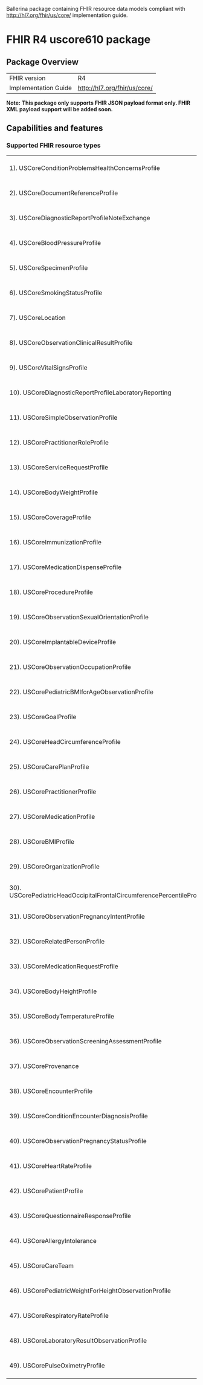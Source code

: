 Ballerina package containing FHIR resource data models
compliant with http://hl7.org/fhir/us/core/ implementation guide.

# FHIR R4 uscore610 package

## Package Overview

|                      |                      |
|----------------------|----------------------|
| FHIR version         | R4                   |
| Implementation Guide | http://hl7.org/fhir/us/core/               |


**Note:**
**This package only supports FHIR JSON payload format only. FHIR XML payload support will be added soon.**

## Capabilities and features

### Supported FHIR resource types

|                  |                                             |
|------------------|---------------------------------------------|
| 1). USCoreConditionProblemsHealthConcernsProfile | [[Definition]][s1] [[Ballerina Record]][m1] |
| 2). USCoreDocumentReferenceProfile | [[Definition]][s2] [[Ballerina Record]][m2] |
| 3). USCoreDiagnosticReportProfileNoteExchange | [[Definition]][s3] [[Ballerina Record]][m3] |
| 4). USCoreBloodPressureProfile | [[Definition]][s4] [[Ballerina Record]][m4] |
| 5). USCoreSpecimenProfile | [[Definition]][s5] [[Ballerina Record]][m5] |
| 6). USCoreSmokingStatusProfile | [[Definition]][s6] [[Ballerina Record]][m6] |
| 7). USCoreLocation | [[Definition]][s7] [[Ballerina Record]][m7] |
| 8). USCoreObservationClinicalResultProfile | [[Definition]][s8] [[Ballerina Record]][m8] |
| 9). USCoreVitalSignsProfile | [[Definition]][s9] [[Ballerina Record]][m9] |
| 10). USCoreDiagnosticReportProfileLaboratoryReporting | [[Definition]][s10] [[Ballerina Record]][m10] |
| 11). USCoreSimpleObservationProfile | [[Definition]][s11] [[Ballerina Record]][m11] |
| 12). USCorePractitionerRoleProfile | [[Definition]][s12] [[Ballerina Record]][m12] |
| 13). USCoreServiceRequestProfile | [[Definition]][s13] [[Ballerina Record]][m13] |
| 14). USCoreBodyWeightProfile | [[Definition]][s14] [[Ballerina Record]][m14] |
| 15). USCoreCoverageProfile | [[Definition]][s15] [[Ballerina Record]][m15] |
| 16). USCoreImmunizationProfile | [[Definition]][s16] [[Ballerina Record]][m16] |
| 17). USCoreMedicationDispenseProfile | [[Definition]][s17] [[Ballerina Record]][m17] |
| 18). USCoreProcedureProfile | [[Definition]][s18] [[Ballerina Record]][m18] |
| 19). USCoreObservationSexualOrientationProfile | [[Definition]][s19] [[Ballerina Record]][m19] |
| 20). USCoreImplantableDeviceProfile | [[Definition]][s20] [[Ballerina Record]][m20] |
| 21). USCoreObservationOccupationProfile | [[Definition]][s21] [[Ballerina Record]][m21] |
| 22). USCorePediatricBMIforAgeObservationProfile | [[Definition]][s22] [[Ballerina Record]][m22] |
| 23). USCoreGoalProfile | [[Definition]][s23] [[Ballerina Record]][m23] |
| 24). USCoreHeadCircumferenceProfile | [[Definition]][s24] [[Ballerina Record]][m24] |
| 25). USCoreCarePlanProfile | [[Definition]][s25] [[Ballerina Record]][m25] |
| 26). USCorePractitionerProfile | [[Definition]][s26] [[Ballerina Record]][m26] |
| 27). USCoreMedicationProfile | [[Definition]][s27] [[Ballerina Record]][m27] |
| 28). USCoreBMIProfile | [[Definition]][s28] [[Ballerina Record]][m28] |
| 29). USCoreOrganizationProfile | [[Definition]][s29] [[Ballerina Record]][m29] |
| 30). USCorePediatricHeadOccipitalFrontalCircumferencePercentileProfile | [[Definition]][s30] [[Ballerina Record]][m30] |
| 31). USCoreObservationPregnancyIntentProfile | [[Definition]][s31] [[Ballerina Record]][m31] |
| 32). USCoreRelatedPersonProfile | [[Definition]][s32] [[Ballerina Record]][m32] |
| 33). USCoreMedicationRequestProfile | [[Definition]][s33] [[Ballerina Record]][m33] |
| 34). USCoreBodyHeightProfile | [[Definition]][s34] [[Ballerina Record]][m34] |
| 35). USCoreBodyTemperatureProfile | [[Definition]][s35] [[Ballerina Record]][m35] |
| 36). USCoreObservationScreeningAssessmentProfile | [[Definition]][s36] [[Ballerina Record]][m36] |
| 37). USCoreProvenance | [[Definition]][s37] [[Ballerina Record]][m37] |
| 38). USCoreEncounterProfile | [[Definition]][s38] [[Ballerina Record]][m38] |
| 39). USCoreConditionEncounterDiagnosisProfile | [[Definition]][s39] [[Ballerina Record]][m39] |
| 40). USCoreObservationPregnancyStatusProfile | [[Definition]][s40] [[Ballerina Record]][m40] |
| 41). USCoreHeartRateProfile | [[Definition]][s41] [[Ballerina Record]][m41] |
| 42). USCorePatientProfile | [[Definition]][s42] [[Ballerina Record]][m42] |
| 43). USCoreQuestionnaireResponseProfile | [[Definition]][s43] [[Ballerina Record]][m43] |
| 44). USCoreAllergyIntolerance | [[Definition]][s44] [[Ballerina Record]][m44] |
| 45). USCoreCareTeam | [[Definition]][s45] [[Ballerina Record]][m45] |
| 46). USCorePediatricWeightForHeightObservationProfile | [[Definition]][s46] [[Ballerina Record]][m46] |
| 47). USCoreRespiratoryRateProfile | [[Definition]][s47] [[Ballerina Record]][m47] |
| 48). USCoreLaboratoryResultObservationProfile | [[Definition]][s48] [[Ballerina Record]][m48] |
| 49). USCorePulseOximetryProfile | [[Definition]][s49] [[Ballerina Record]][m49] |

[m1]: https://lib.ballerina.io/ballerinax/uscore610/1.0.0#USCoreConditionProblemsHealthConcernsProfile
[m2]: https://lib.ballerina.io/ballerinax/uscore610/1.0.0#USCoreDocumentReferenceProfile
[m3]: https://lib.ballerina.io/ballerinax/uscore610/1.0.0#USCoreDiagnosticReportProfileNoteExchange
[m4]: https://lib.ballerina.io/ballerinax/uscore610/1.0.0#USCoreBloodPressureProfile
[m5]: https://lib.ballerina.io/ballerinax/uscore610/1.0.0#USCoreSpecimenProfile
[m6]: https://lib.ballerina.io/ballerinax/uscore610/1.0.0#USCoreSmokingStatusProfile
[m7]: https://lib.ballerina.io/ballerinax/uscore610/1.0.0#USCoreLocation
[m8]: https://lib.ballerina.io/ballerinax/uscore610/1.0.0#USCoreObservationClinicalResultProfile
[m9]: https://lib.ballerina.io/ballerinax/uscore610/1.0.0#USCoreVitalSignsProfile
[m10]: https://lib.ballerina.io/ballerinax/uscore610/1.0.0#USCoreDiagnosticReportProfileLaboratoryReporting
[m11]: https://lib.ballerina.io/ballerinax/uscore610/1.0.0#USCoreSimpleObservationProfile
[m12]: https://lib.ballerina.io/ballerinax/uscore610/1.0.0#USCorePractitionerRoleProfile
[m13]: https://lib.ballerina.io/ballerinax/uscore610/1.0.0#USCoreServiceRequestProfile
[m14]: https://lib.ballerina.io/ballerinax/uscore610/1.0.0#USCoreBodyWeightProfile
[m15]: https://lib.ballerina.io/ballerinax/uscore610/1.0.0#USCoreCoverageProfile
[m16]: https://lib.ballerina.io/ballerinax/uscore610/1.0.0#USCoreImmunizationProfile
[m17]: https://lib.ballerina.io/ballerinax/uscore610/1.0.0#USCoreMedicationDispenseProfile
[m18]: https://lib.ballerina.io/ballerinax/uscore610/1.0.0#USCoreProcedureProfile
[m19]: https://lib.ballerina.io/ballerinax/uscore610/1.0.0#USCoreObservationSexualOrientationProfile
[m20]: https://lib.ballerina.io/ballerinax/uscore610/1.0.0#USCoreImplantableDeviceProfile
[m21]: https://lib.ballerina.io/ballerinax/uscore610/1.0.0#USCoreObservationOccupationProfile
[m22]: https://lib.ballerina.io/ballerinax/uscore610/1.0.0#USCorePediatricBMIforAgeObservationProfile
[m23]: https://lib.ballerina.io/ballerinax/uscore610/1.0.0#USCoreGoalProfile
[m24]: https://lib.ballerina.io/ballerinax/uscore610/1.0.0#USCoreHeadCircumferenceProfile
[m25]: https://lib.ballerina.io/ballerinax/uscore610/1.0.0#USCoreCarePlanProfile
[m26]: https://lib.ballerina.io/ballerinax/uscore610/1.0.0#USCorePractitionerProfile
[m27]: https://lib.ballerina.io/ballerinax/uscore610/1.0.0#USCoreMedicationProfile
[m28]: https://lib.ballerina.io/ballerinax/uscore610/1.0.0#USCoreBMIProfile
[m29]: https://lib.ballerina.io/ballerinax/uscore610/1.0.0#USCoreOrganizationProfile
[m30]: https://lib.ballerina.io/ballerinax/uscore610/1.0.0#USCorePediatricHeadOccipitalFrontalCircumferencePercentileProfile
[m31]: https://lib.ballerina.io/ballerinax/uscore610/1.0.0#USCoreObservationPregnancyIntentProfile
[m32]: https://lib.ballerina.io/ballerinax/uscore610/1.0.0#USCoreRelatedPersonProfile
[m33]: https://lib.ballerina.io/ballerinax/uscore610/1.0.0#USCoreMedicationRequestProfile
[m34]: https://lib.ballerina.io/ballerinax/uscore610/1.0.0#USCoreBodyHeightProfile
[m35]: https://lib.ballerina.io/ballerinax/uscore610/1.0.0#USCoreBodyTemperatureProfile
[m36]: https://lib.ballerina.io/ballerinax/uscore610/1.0.0#USCoreObservationScreeningAssessmentProfile
[m37]: https://lib.ballerina.io/ballerinax/uscore610/1.0.0#USCoreProvenance
[m38]: https://lib.ballerina.io/ballerinax/uscore610/1.0.0#USCoreEncounterProfile
[m39]: https://lib.ballerina.io/ballerinax/uscore610/1.0.0#USCoreConditionEncounterDiagnosisProfile
[m40]: https://lib.ballerina.io/ballerinax/uscore610/1.0.0#USCoreObservationPregnancyStatusProfile
[m41]: https://lib.ballerina.io/ballerinax/uscore610/1.0.0#USCoreHeartRateProfile
[m42]: https://lib.ballerina.io/ballerinax/uscore610/1.0.0#USCorePatientProfile
[m43]: https://lib.ballerina.io/ballerinax/uscore610/1.0.0#USCoreQuestionnaireResponseProfile
[m44]: https://lib.ballerina.io/ballerinax/uscore610/1.0.0#USCoreAllergyIntolerance
[m45]: https://lib.ballerina.io/ballerinax/uscore610/1.0.0#USCoreCareTeam
[m46]: https://lib.ballerina.io/ballerinax/uscore610/1.0.0#USCorePediatricWeightForHeightObservationProfile
[m47]: https://lib.ballerina.io/ballerinax/uscore610/1.0.0#USCoreRespiratoryRateProfile
[m48]: https://lib.ballerina.io/ballerinax/uscore610/1.0.0#USCoreLaboratoryResultObservationProfile
[m49]: https://lib.ballerina.io/ballerinax/uscore610/1.0.0#USCorePulseOximetryProfile

[s1]: http://hl7.org/fhir/us/core/StructureDefinition/us-core-condition-problems-health-concerns
[s2]: http://hl7.org/fhir/us/core/StructureDefinition/us-core-documentreference
[s3]: http://hl7.org/fhir/us/core/StructureDefinition/us-core-diagnosticreport-note
[s4]: http://hl7.org/fhir/us/core/StructureDefinition/us-core-blood-pressure
[s5]: http://hl7.org/fhir/us/core/StructureDefinition/us-core-specimen
[s6]: http://hl7.org/fhir/us/core/StructureDefinition/us-core-smokingstatus
[s7]: http://hl7.org/fhir/us/core/StructureDefinition/us-core-location
[s8]: http://hl7.org/fhir/us/core/StructureDefinition/us-core-observation-clinical-result
[s9]: http://hl7.org/fhir/us/core/StructureDefinition/us-core-vital-signs
[s10]: http://hl7.org/fhir/us/core/StructureDefinition/us-core-diagnosticreport-lab
[s11]: http://hl7.org/fhir/us/core/StructureDefinition/us-core-simple-observation
[s12]: http://hl7.org/fhir/us/core/StructureDefinition/us-core-practitionerrole
[s13]: http://hl7.org/fhir/us/core/StructureDefinition/us-core-servicerequest
[s14]: http://hl7.org/fhir/us/core/StructureDefinition/us-core-body-weight
[s15]: http://hl7.org/fhir/us/core/StructureDefinition/us-core-coverage
[s16]: http://hl7.org/fhir/us/core/StructureDefinition/us-core-immunization
[s17]: http://hl7.org/fhir/us/core/StructureDefinition/us-core-medicationdispense
[s18]: http://hl7.org/fhir/us/core/StructureDefinition/us-core-procedure
[s19]: http://hl7.org/fhir/us/core/StructureDefinition/us-core-observation-sexual-orientation
[s20]: http://hl7.org/fhir/us/core/StructureDefinition/us-core-implantable-device
[s21]: http://hl7.org/fhir/us/core/StructureDefinition/us-core-observation-occupation
[s22]: http://hl7.org/fhir/us/core/StructureDefinition/pediatric-bmi-for-age
[s23]: http://hl7.org/fhir/us/core/StructureDefinition/us-core-goal
[s24]: http://hl7.org/fhir/us/core/StructureDefinition/us-core-head-circumference
[s25]: http://hl7.org/fhir/us/core/StructureDefinition/us-core-careplan
[s26]: http://hl7.org/fhir/us/core/StructureDefinition/us-core-practitioner
[s27]: http://hl7.org/fhir/us/core/StructureDefinition/us-core-medication
[s28]: http://hl7.org/fhir/us/core/StructureDefinition/us-core-bmi
[s29]: http://hl7.org/fhir/us/core/StructureDefinition/us-core-organization
[s30]: http://hl7.org/fhir/us/core/StructureDefinition/head-occipital-frontal-circumference-percentile
[s31]: http://hl7.org/fhir/us/core/StructureDefinition/us-core-observation-pregnancyintent
[s32]: http://hl7.org/fhir/us/core/StructureDefinition/us-core-relatedperson
[s33]: http://hl7.org/fhir/us/core/StructureDefinition/us-core-medicationrequest
[s34]: http://hl7.org/fhir/us/core/StructureDefinition/us-core-body-height
[s35]: http://hl7.org/fhir/us/core/StructureDefinition/us-core-body-temperature
[s36]: http://hl7.org/fhir/us/core/StructureDefinition/us-core-observation-screening-assessment
[s37]: http://hl7.org/fhir/us/core/StructureDefinition/us-core-provenance
[s38]: http://hl7.org/fhir/us/core/StructureDefinition/us-core-encounter
[s39]: http://hl7.org/fhir/us/core/StructureDefinition/us-core-condition-encounter-diagnosis
[s40]: http://hl7.org/fhir/us/core/StructureDefinition/us-core-observation-pregnancystatus
[s41]: http://hl7.org/fhir/us/core/StructureDefinition/us-core-heart-rate
[s42]: http://hl7.org/fhir/us/core/StructureDefinition/us-core-patient
[s43]: http://hl7.org/fhir/us/core/StructureDefinition/us-core-questionnaireresponse
[s44]: http://hl7.org/fhir/us/core/StructureDefinition/us-core-allergyintolerance
[s45]: http://hl7.org/fhir/us/core/StructureDefinition/us-core-careteam
[s46]: http://hl7.org/fhir/us/core/StructureDefinition/pediatric-weight-for-height
[s47]: http://hl7.org/fhir/us/core/StructureDefinition/us-core-respiratory-rate
[s48]: http://hl7.org/fhir/us/core/StructureDefinition/us-core-observation-lab
[s49]: http://hl7.org/fhir/us/core/StructureDefinition/us-core-pulse-oximetry
